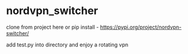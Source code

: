 # nordvpn_switcher

clone from project here or pip install - https://pypi.org/project/nordvpn-switcher/

add test.py into directory and enjoy a rotating vpn

